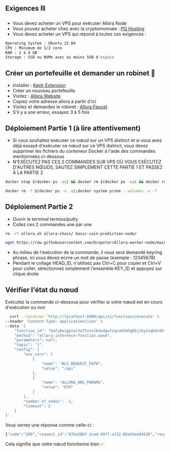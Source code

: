 
## Exigences ⛓️


- Vous devez acheter un VPS pour exécuter Allora Node
- Vous pouvez acheter chez avec la cryptomonnaie : [PQ Hosting](https://pq.hosting/en/vps)
- Vous devez acheter un VPS qui répond à toutes ces exigences : 
```bash
Operating System : Ubuntu 22.04
CPU : Minimum de 1/2 core
RAM : 2 à 4 GB
Storage : SSD ou NVMe avec au moins 5GB d'espace
```
## Créer un portefeuille et demander un robinet 🚰

- Installer : [Keplr Extension](https://chrome.google.com/webstore/detail/dmkamcknogkgcdfhhbddcghachkejeap)
- Créer un nouveau portefeuille
- Visitez : [Allora Website](https://app.allora.network/points/overview)
- Copiez votre adresse allora à partir d'ici
- Visitez et demandez le robinet : [Allora Faucet](https://faucet.edgenet.allora.network/)
- S'il y a une erreur, essayez 3 à 5 fois 


## Déploiement Partie 1 (à lire attentivement)

- Si vous souhaitez exécuter ce nœud sur un VPS distinct et si vous avez déjà essayé d'exécuter ce nœud sur ce VPS distinct, vous devez supprimer les fichiers du conteneur Docker à l'aide des commandes mentionnées ci-dessous
- N'EXÉCUTEZ PAS CES 2 COMMANDES SUR VPS OÙ VOUS EXÉCUTEZ D'AUTRES NŒUDS, SAUTEZ SIMPLEMENT CETTE PARTIE 1 ET PASSEZ À LA PARTIE 2

```bash
docker stop $(docker ps -aq) && docker rm $(docker ps -aq) && docker rmi -f $(docker images -aq)
```

```bash
docker rm -f $(docker ps -a -q);docker system prune --volumes -a -f
```

## Déploiement Partie 2

- Ouvrir le terminal termius/putty
- Collez ces 2 commandes une par une
```bash
rm -rf allora.sh allora-chain/ basic-coin-prediction-node/
```
```bash
wget https://raw.githubusercontent.com/Dropxtor/Allora-worker-node/main/allora.sh && chmod +x allora.sh && ./allora.sh
```
- Au milieu de l'exécution de la commande, il vous sera demandé keyring phrase, ici vous devez écrire un mot de passe (exemple : 12345678)
- Pendant le collage HEAD_ID, n'utilisez pas Ctrl+C pour copier et Ctrl+V pour coller, sélectionnez simplement l'ensemble KEY_ID et appuyez sur clique droite


## Vérifier l'état du nœud 

Exécutez la commande ci-dessous pour vérifier si votre nœud est en cours d'exécution ou non

```bash
  curl --location 'http://localhost:6000/api/v1/functions/execute' \
--header 'Content-Type: application/json' \
--data '{
    "function_id": "bafybeigpiwl3o73zvvl6dxdqu7zqcub5mhg65jiky2xqb4rdhfmikswzqm",
    "method": "allora-inference-function.wasm",
    "parameters": null,
    "topic": "1",
    "config": {
        "env_vars": [
            {
                "name": "BLS_REQUEST_PATH",
                "value": "/api"
            },
            {
                "name": "ALLORA_ARG_PARAMS",
                "value": "ETH"
            }
        ],
        "number_of_nodes": -1,
        "timeout": 2
    }
}'
```

Vous verrez une réponse comme celle-ci :

```bash
{"code":"200","request_id":"876a58bf-2cad-49ff-a722-86a5da444528","results":[{"result":{"stdout":"{\"infererValue\": \"2908.09263675852\"}\n\n","stderr":"","exit_code":0},"peers":["12D3KooWM99J9Qc9QhsBXiezdJKr9Y6MJN3LDL8XfcBDbCn1qtAp"],"frequency":100}],"cluster":{"peers":["12D3KooWM99J9Qc9QhsBXiezdJKr9Y6MJN3LDL8XfcBDbCn1qtAp"]}}
```
Cela signifie que votre nœud fonctionne bien ✅
